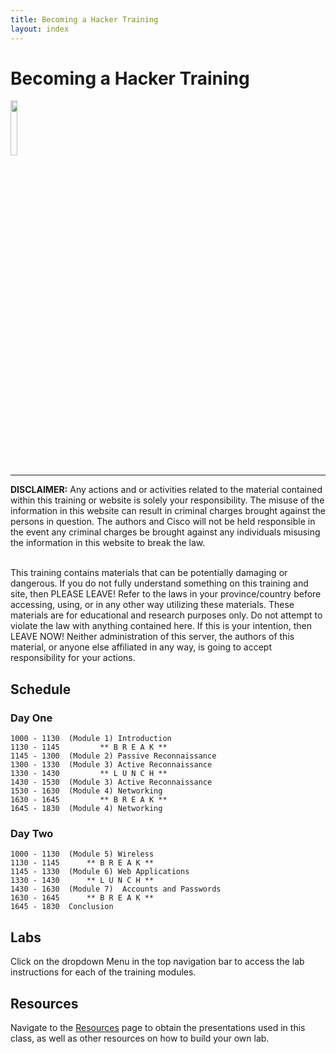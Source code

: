 ```yaml
---
title: Becoming a Hacker Training
layout: index
---
```


# Becoming a Hacker Training

<img src="os_files/hacker_2.png" width="15%" height="15%">

<hr>

**DISCLAIMER:** Any actions and or activities related to the material contained within this training or website is solely your responsibility. The misuse of the information in this website can result in criminal charges brought against the persons in question. The authors and Cisco will not be held responsible in the event any criminal charges be brought against any individuals misusing the information in this website to break the law.<br> <br>

This training contains materials that can be potentially damaging or dangerous. If you do not fully understand something on this training and site, then PLEASE LEAVE! Refer to the laws in your province/country before accessing, using, or in any other way utilizing these materials. These materials are for educational and research purposes only. Do not attempt to violate the law with anything contained here. If this is your intention, then LEAVE NOW! Neither administration of this server, the authors of this material, or anyone else affiliated in any way, is going to accept responsibility for your actions.

## Schedule

### Day One

```
1000 - 1130  (Module 1) Introduction
1130 - 1145         ** B R E A K **
1145 - 1300  (Module 2) Passive Reconnaissance
1300 - 1330  (Module 3) Active Reconnaissance
1330 - 1430         ** L U N C H **
1430 - 1530  (Module 3) Active Reconnaissance
1530 - 1630  (Module 4) Networking
1630 - 1645         ** B R E A K **
1645 - 1830  (Module 4) Networking
```

### Day Two

```
1000 - 1130  (Module 5) Wireless
1130 - 1145      ** B R E A K **
1145 - 1330  (Module 6) Web Applications
1330 - 1430      ** L U N C H **
1430 - 1630  (Module 7)  Accounts and Passwords
1630 - 1645      ** B R E A K **
1645 - 1830  Conclusion
```

## Labs

Click on the dropdown Menu in the top navigation bar to access the lab instructions for each of the training modules.

## Resources

Navigate to the [Resources](/resources.html) page to obtain the presentations used in this class, as well as other resources on how to build your own lab.
